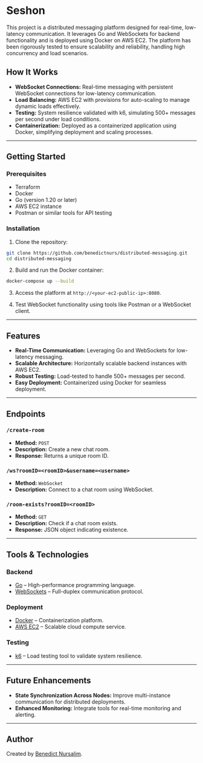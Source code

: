 
# Seshon

This project is a distributed messaging platform designed for real-time, low-latency communication. It leverages Go and WebSockets for backend functionality and is deployed using Docker on AWS EC2. The platform has been rigorously tested to ensure scalability and reliability, handling high concurrency and load scenarios.

## How It Works

- **WebSocket Connections:** Real-time messaging with persistent WebSocket connections for low-latency communication.
- **Load Balancing:** AWS EC2 with provisions for auto-scaling to manage dynamic loads effectively.
- **Testing:** System resilience validated with k6, simulating 500+ messages per second under load conditions.
- **Containerization:** Deployed as a containerized application using Docker, simplifying deployment and scaling processes.

---

## Getting Started

### Prerequisites
- Terraform
- Docker
- Go (version 1.20 or later)
- AWS EC2 instance
- Postman or similar tools for API testing

### Installation

1. Clone the repository:

```bash
git clone https://github.com/benedictnurs/distributed-messaging.git
cd distributed-messaging
```

2. Build and run the Docker container:

```bash
docker-compose up --build
```

3. Access the platform at `http://<your-ec2-public-ip>:8080`.

4. Test WebSocket functionality using tools like Postman or a WebSocket client.

---

## Features

- **Real-Time Communication:** Leveraging Go and WebSockets for low-latency messaging.
- **Scalable Architecture:** Horizontally scalable backend instances with AWS EC2.
- **Robust Testing:** Load-tested to handle 500+ messages per second.
- **Easy Deployment:** Containerized using Docker for seamless deployment.

---

## Endpoints

### `/create-room`
- **Method:** `POST`
- **Description:** Create a new chat room.
- **Response:** Returns a unique room ID.

### `/ws?roomID=<roomID>&username=<username>`
- **Method:** `WebSocket`
- **Description:** Connect to a chat room using WebSocket.

### `/room-exists?roomID=<roomID>`
- **Method:** `GET`
- **Description:** Check if a chat room exists.
- **Response:** JSON object indicating existence.

---

## Tools & Technologies

### Backend
- [Go](https://golang.org/) – High-performance programming language.
- [WebSockets](https://developer.mozilla.org/en-US/docs/Web/API/WebSockets_API) – Full-duplex communication protocol.

### Deployment
- [Docker](https://www.docker.com/) – Containerization platform.
- [AWS EC2](https://aws.amazon.com/ec2/) – Scalable cloud compute service.

### Testing
- [k6](https://k6.io/) – Load testing tool to validate system resilience.

---

## Future Enhancements

- **State Synchronization Across Nodes:** Improve multi-instance communication for distributed deployments.
- **Enhanced Monitoring:** Integrate tools for real-time monitoring and alerting.

---

## Author

Created by [Benedict Nursalim](https://www.linkedin.com/in/benedict-nursalim/).
